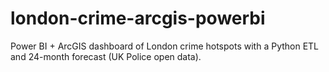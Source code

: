 # london-crime-arcgis-powerbi
Power BI + ArcGIS dashboard of London crime hotspots with a Python ETL and 24-month forecast (UK Police open data).
